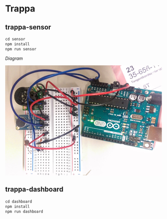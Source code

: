 # Trappa


## trappa-sensor

```
cd sensor
npm install
npm run sensor
```

*Diagram*

![diagram](sensor_diagram.jpg)

## trappa-dashboard

```
cd dashboard
npm install
npm run dashboard
```
